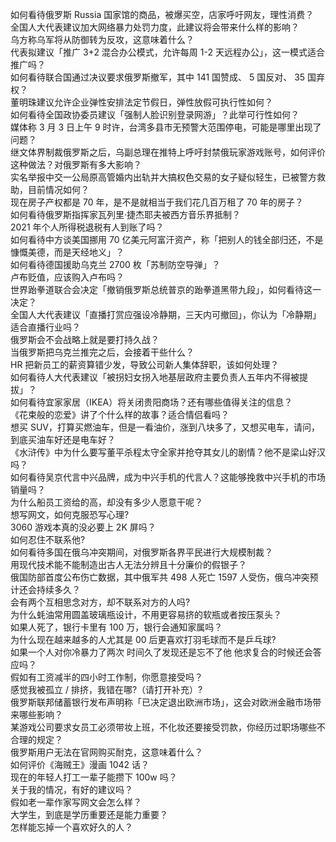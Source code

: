 如何看待俄罗斯 Russia 国家馆的商品，被爆买空，店家呼吁网友，理性消费？  
全国人大代表建议加大网络暴力处罚力度，此建议将会带来什么样的影响？  
乌方称乌军将从防御转为反攻，这意味着什么？  
代表拟建议「推广 3+2 混合办公模式，允许每周 1-2 天远程办公」，这一模式适合推广吗？  
如何看待联合国通过决议要求俄罗斯撤军，其中 141 国赞成、 5 国反对、 35 国弃权？  
董明珠建议允许企业弹性安排法定节假日，弹性放假可执行性如何？  
如何看待全国政协委员建议「强制人脸识别登录网游」？此举可行性如何？  
媒体称 3 月 3 日上午 9 时许，台湾多县市无预警大范围停电，可能是哪里出现了问题？  
继文体界制裁俄罗斯之后，乌副总理在推特上呼吁封禁俄玩家游戏账号，如何评价这种做法？对俄罗斯有多大影响？  
实名举报中交一公局原高管婚内出轨并大搞权色交易的女子疑似轻生，已被警方救助，目前情况如何？  
现在房子产权都是 70 年，是不是就相当于我们花几百万租了 70 年的房子？  
如何看待俄罗斯指挥家瓦列里·捷杰耶夫被西方音乐界抵制？  
2021 年个人所得税退税有人到账了吗？  
如何看待中方谈美国挪用 70 亿美元阿富汗资产，称「把别人的钱全部归还，不是慷慨美德，而是天经地义」？  
如何看待德国援助乌克兰 2700 枚「苏制防空导弹」？  
卢布贬值，应该购入卢布吗？  
世界跆拳道联合会决定「撤销俄罗斯总统普京的跆拳道黑带九段」，如何看待这一决定？  
全国人大代表建议「直播打赏应强设冷静期，三天内可撤回」，你认为「冷静期」适合直播行业吗？  
俄罗斯会不会战略上就是要打持久战？  
当俄罗斯把乌克兰推完之后，会接着干些什么？  
HR 把新员工的薪资算错少发，导致公司新人集体辞职，该如何处理？  
如何看待人大代表建议「被拐妇女拐入地基层政府主要负责人五年内不得被提拔」？  
如何看待宜家家居（IKEA）将关闭贵阳商场？还有哪些值得关注的信息？  
《花束般的恋爱》讲了个什么样的故事？适合情侣看吗？  
想买 SUV，打算买燃油车，但是一看油价，涨到八块多了，又想买电车，请问，到底买油车好还是电车好？  
《水浒传》中为什么要写董平杀程太守全家并抢夺其女儿的剧情？他不是梁山好汉吗？  
如何看待吴京代言中兴品牌，成为中兴手机的代言人？这能够挽救中兴手机的市场销量吗？  
为什么船员工资给的高，却没有多少人愿意干呢？  
想写网文，如何克服恐写心理?  
3060 游戏本真的没必要上 2K 屏吗？  
如何忍住不联系他?  
如何看待多国在俄乌冲突期间，对俄罗斯各界平民进行大规模制裁？  
用现代技术能不能制造出古人无法分辨且十分廉价的假银子？  
俄国防部首度公布伤亡数据，其中俄军共 498 人死亡 1597 人受伤，俄乌冲突预计还会持续多久？  
会有两个互相思念对方，却不联系对方的人吗?  
为什么蚝油常用圆盖玻璃瓶设计，不用更容易挤的软瓶或者按压泵头？  
如果人死了，银行卡里有 100 万，银行会通知家属吗？  
为什么现在越来越多的人尤其是 00 后更喜欢打羽毛球而不是乒乓球?  
如果一个人对你冷暴力了两次 时间久了发现还是忘不了他 他求复合的时候还会答应吗？  
假如有工资减半的四小时工作制，你愿意接受吗？  
感觉我被孤立 / 排挤，我错在哪?（请打开补充）?  
俄罗斯联邦储蓄银行发布声明称「已决定退出欧洲市场」，这会对欧洲金融市场带来哪些影响？  
某游戏公司要求女员工必须带妆上班，不化妆还要接受罚款，你经历过职场哪些不合理的规定？  
俄罗斯用户无法在官网购买耐克，这意味着什么？  
如何评价《海贼王》漫画 1042 话？  
现在的年轻人打工一辈子能攒下 100w 吗？  
关于我的情况，有好的建议吗？  
假如老一辈作家写网文会怎么样？  
大学生，到底是学历重要还是能力重要？  
怎样能忘掉一个喜欢好久的人？  
